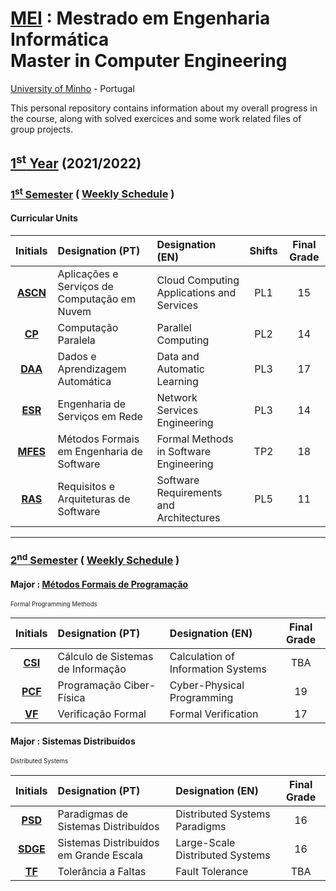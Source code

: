 [MEI](https://www.di.uminho.pt/mei.html) : Mestrado em Engenharia Informática <br>
Master in Computer Engineering 
==========
[University of Minho](https://www.uminho.pt/EN) - Portugal 


This personal repository contains information about my overall progress in the course, along with solved exercices and some work related files of group projects.

## [1<sup>st</sup> Year](1y) (2021/2022)

### [1<sup>st</sup> Semester](1y/1s) ( [Weekly Schedule](1y/1s/schedule/schedule_1y_1s.png) )


#### Curricular Units

| Initials| Designation (PT)| Designation (EN)| Shifts | Final Grade|
| :------:| :-----------| :-----------| :-: | :-----------:|
| [**ASCN**](1y/1s/ascn)| Aplicações e Serviços de Computação em Nuvem | Cloud Computing Applications and Services | PL1 | 15 |
| [**CP**](1y/1s/cp)    | Computação Paralela                          | Parallel Computing                        | PL2 | 14 |
| [**DAA**](1y/1s/daa)  | Dados e Aprendizagem Automática              | Data and Automatic Learning               | PL3 |17 |
| [**ESR**](1y/1s/esr)  | Engenharia de Serviços em Rede               | Network Services Engineering              | PL3 | 14 |
| [**MFES**](1y/1s/mfes)| Métodos Formais em Engenharia de Software    | Formal Methods in Software Engineering    | TP2 | 18 |
| [**RAS**](1y/1s/ras)  | Requisitos e Arquiteturas de Software        | Software Requirements and Architectures   | PL5 | 11 |

---

### [2<sup>nd</sup> Semester](1y/2s) ( [Weekly Schedule](1y/2s/schedule/schedule_1y_2s.png) )

#### Major : [**M**étodos **F**ormais de **P**rogramação](https://haslab.github.io/MFP/)
<sup><sub>Formal Programming Methods</sub></sup>

| Initials| Designation (PT)| Designation (EN)| Final Grade|
| :------:| :-----------| :-----------| :-----------:|
| [**CSI**](1y/2s/csi) | Cálculo de Sistemas de Informação | Calculation of Information Systems | TBA |
| [**PCF**](1y/2s/pcf) | Programação Ciber-Física | Cyber-Physical Programming | 19 |
| [**VF**](1y/2s/vf)   | Verificação Formal | Formal Verification | 17 |

#### Major : **S**istemas **D**istribuídos
<sup><sub>Distributed Systems</sub></sup>

| Initials| Designation (PT)| Designation (EN)| Final Grade|
| :------:| :-----------| :-----------| :-----------:|
| [**PSD**](1y/2s/psd)   | Paradigmas de Sistemas Distribuídos | Distributed Systems Paradigms | 16 |
| [**SDGE**](1y/2s/sdge) | Sistemas Distribuídos em Grande Escala | Large-Scale Distributed Systems | 16 |
| [**TF**](1y/2s/tf)     | Tolerância a Faltas | Fault Tolerance | TBA |

